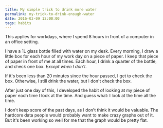```yaml
---
title: My simple trick to drink more water
permalink: my-trick-to-drink-enough-water
date: 2016-02-09 12:00:00
tags: habits
---
```


This applies for workdays, where I spend 8 hours in front of a computer in an office setting.

I have a 1L glass bottle filled with water on my desk.
Every morning, I draw a little box for each hour of my work day on a piece of paper. I keep that piece of paper in front of me at all times. Each hour, I drink a quarter of the bottle, and check one box. *Except when I don't.*

If it's been less than 20 minutes since the hour passed, I get to check the box. Otherwise, I still drink the water, but I don't check the box.

After just one day of this, I developed the habit of looking at my piece of paper each time I look at the time. And guess what: I look at the time all the time.

I don't keep score of the past days, as I don't think it would be valuable. The hardcore data people would probably want to make crazy graphs out of it. But it's been working so well for me that the graph would be pretty flat.

